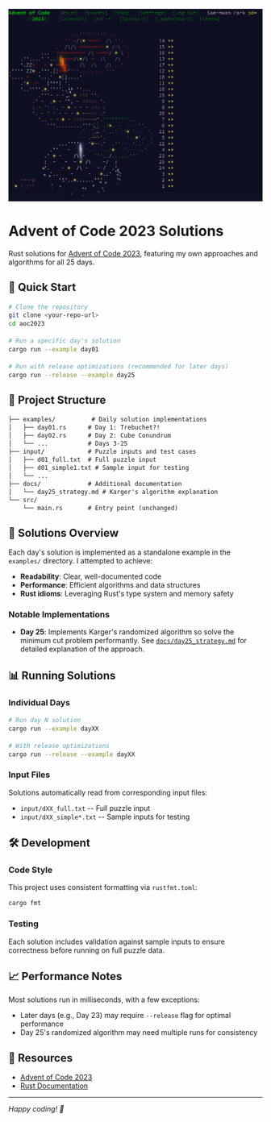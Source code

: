 ![my account's aoc2023 mainpage screenshot](image.png)

# Advent of Code 2023 Solutions

Rust solutions for [Advent of Code 2023](https://adventofcode.com/2023), featuring my own approaches and algorithms for all 25 days.

## 🚀 Quick Start

```bash
# Clone the repository
git clone <your-repo-url>
cd aoc2023

# Run a specific day's solution
cargo run --example day01

# Run with release optimizations (recommended for later days)
cargo run --release --example day25
```

## 📁 Project Structure

```
├── examples/          # Daily solution implementations
│   ├── day01.rs      # Day 1: Trebuchet?!
│   ├── day02.rs      # Day 2: Cube Conundrum
│   └── ...           # Days 3-25
├── input/            # Puzzle inputs and test cases
│   ├── d01_full.txt  # Full puzzle input
│   ├── d01_simple1.txt # Sample input for testing
│   └── ...
├── docs/             # Additional documentation
│   └── day25_strategy.md # Karger's algorithm explanation
└── src/
    └── main.rs       # Entry point (unchanged)
```

## 🎯 Solutions Overview

Each day's solution is implemented as a standalone example in the `examples/` directory. I attempted to achieve:

- **Readability**: Clear, well-documented code
- **Performance**: Efficient algorithms and data structures
- **Rust idioms**: Leveraging Rust's type system and memory safety

### Notable Implementations

- **Day 25**: Implements Karger's randomized algorithm so solve the minimum cut problem performantly. See [`docs/day25_strategy.md`](docs/day25_strategy.md) for detailed explanation of the approach.

## 📊 Running Solutions

### Individual Days
```bash
# Run day N solution
cargo run --example dayXX

# With release optimizations
cargo run --release --example dayXX
```

### Input Files
Solutions automatically read from corresponding input files:
- `input/dXX_full.txt` -- Full puzzle input
- `input/dXX_simple*.txt` -- Sample inputs for testing

## 🛠️ Development

### Code Style
This project uses consistent formatting via `rustfmt.toml`:
```bash
cargo fmt
```

### Testing
Each solution includes validation against sample inputs to ensure correctness before running on full puzzle data.

## 📈 Performance Notes

Most solutions run in milliseconds, with a few exceptions:
- Later days (e.g., Day 23) may require `--release` flag for optimal performance
- Day 25's randomized algorithm may need multiple runs for consistency

## 🔗 Resources

- [Advent of Code 2023](https://adventofcode.com/2023)
- [Rust Documentation](https://doc.rust-lang.org/)

---

*Happy coding! 🎄*